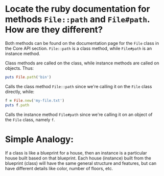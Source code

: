 # Locate the ruby documentation for methods `File::path` and `File#path`. How are they different?

Both methods can be found on the documentation page for the `File` class in the Core API section. `File::path` is a class method, while `File#path` is an instance method.

Class methods are called on the class, while instance methods are called on objects. Thus:

```ruby
puts File.path('bin')
```

Calls the class method `File::path` since we're calling it on the `File` class directly, while:

```ruby
f = File.new('my-file.txt')
puts f.path
```

Calls the instance method `File#path` since we're calling it on an object of the `File` class, namely `f`.

# Simple Analogy:
If a class is like a blueprint for a house, then an instance is a particular house built based on that blueprint. Each house (instance) built from the blueprint (class) will have the same general structure and features, but can have different details like color, number of floors, etc.